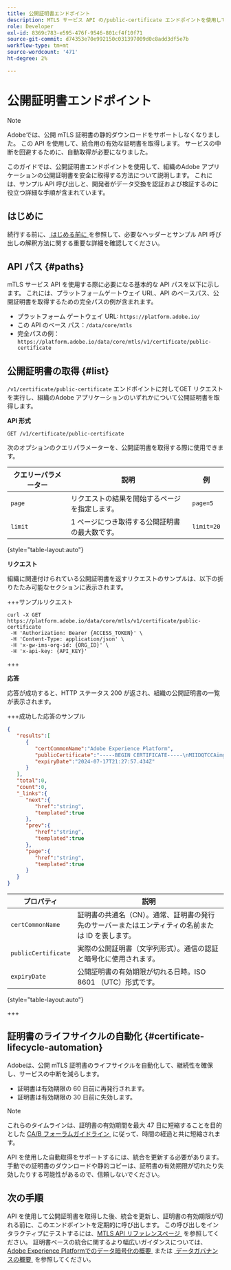 ```yaml
---
title: 公開証明書エンドポイント
description: MTLS サービス API の/public-certificate エンドポイントを使用して公開証明書を取得する方法を説明します。
role: Developer
exl-id: 8369c783-e595-476f-9546-801cf4f10f71
source-git-commit: d74353e70e992150c031397009d0c8add3df5e7b
workflow-type: tm+mt
source-wordcount: '471'
ht-degree: 2%

---
```


# 公開証明書エンドポイント

>[!NOTE]
>
>Adobeでは、公開 mTLS 証明書の静的ダウンロードをサポートしなくなりました。 この API を使用して、統合用の有効な証明書を取得します。 サービスの中断を回避するために、自動取得が必要になりました。

このガイドでは、公開証明書エンドポイントを使用して、組織のAdobe アプリケーションの公開証明書を安全に取得する方法について説明します。 これには、サンプル API 呼び出しと、開発者がデータ交換を認証および検証するのに役立つ詳細な手順が含まれています。

## はじめに

続行する前に、[&#x200B; はじめる前に &#x200B;](./getting-started.md) を参照して、必要なヘッダーとサンプル API 呼び出しの解釈方法に関する重要な詳細を確認してください。

## API パス {#paths}

mTLS サービス API を使用する際に必要になる基本的な API パスを以下に示します。 これには、プラットフォームゲートウェイ URL、API のベースパス、公開証明書を取得するための完全パスの例が含まれます。

- プラットフォーム ゲートウェイ URL: `https://platform.adobe.io/`
- この API のベース パス：`/data/core/mtls`
- 完全パスの例：`https://platform.adobe.io/data/core/mtls/v1/certificate/public-certificate`

## 公開証明書の取得 {#list}

`/v1/certificate/public-certificate` エンドポイントに対してGET リクエストを実行し、組織のAdobe アプリケーションのいずれかについて公開証明書を取得します。

**API 形式**

```http
GET /v1/certificate/public-certificate
```

次のオプションのクエリパラメーターを、公開証明書を取得する際に使用できます。

| クエリーパラメーター | 説明 | 例 |
| --------------- | ----------- | ------- |
| `page` | リクエストの結果を開始するページを指定します。 | `page=5` |
| `limit` | 1 ページにつき取得する公開証明書の最大数です。 | `limit=20` |

{style="table-layout:auto"}

**リクエスト**

組織に関連付けられている公開証明書を返すリクエストのサンプルは、以下の折りたたみ可能なセクションに表示されます。

+++サンプルリクエスト

```shell
curl -X GET https://platform.adobe.io/data/core/mtls/v1/certificate/public-certificate
 -H 'Authorization: Bearer {ACCESS_TOKEN}' \
 -H 'Content-Type: application/json' \
 -H 'x-gw-ims-org-id: {ORG_ID}' \
 -H 'x-api-key: {API_KEY}' 
```

+++

**応答**

応答が成功すると、HTTP ステータス 200 が返され、組織の公開証明書の一覧が表示されます。

+++成功した応答のサンプル

```json
{
   "results":[
      {
         "certCommonName":"Adobe Experience Platform",
         "publicCertificate":"-----BEGIN CERTIFICATE-----\nMIIDQTCCAimgAwIBAgITBmyfACAfma......KJY5u89CjAwj\n-----END CERTIFICATE-----",
         "expiryDate":"2024-07-17T21:27:57.434Z"
      }
   ],
   "total":0,
   "count":0,
   "_links":{
      "next":{
         "href":"string",
         "templated":true
      },
      "prev":{
         "href":"string",
         "templated":true
      },
      "page":{
         "href":"string",
         "templated":true
      }
   }
}
```

| プロパティ | 説明 |
| --- | --- |
| `certCommonName` | 証明書の共通名（CN）。通常、証明書の発行先のサーバーまたはエンティティの名前または ID を表します。 |
| `publicCertificate` | 実際の公開証明書（文字列形式）。通信の認証と暗号化に使用されます。 |
| `expiryDate` | 公開証明書の有効期限が切れる日時。ISO 8601 （UTC）形式です。 |

{style="table-layout:auto"}

+++

## 証明書のライフサイクルの自動化 {#certificate-lifecycle-automation}

Adobeは、公開 mTLS 証明書のライフサイクルを自動化して、継続性を確保し、サービスの中断を減らします。

- 証明書は有効期限の 60 日前に再発行されます。
- 証明書は有効期限の 30 日前に失効します。

>[!NOTE]
>
>これらのタイムラインは、証明書の有効期間を最大 47 日に短縮することを目的とした [CA/B フォーラムガイドライン &#x200B;](https://www.digicert.com/blog/tls-certificate-lifetimes-will-officially-reduce-to-47-days) に従って、時間の経過と共に短縮されます。

API を使用した自動取得をサポートするには、統合を更新する必要があります。 手動での証明書のダウンロードや静的コピーは、証明書の有効期限が切れたり失効したりする可能性があるので、信頼しないでください。

## 次の手順

API を使用して公開証明書を取得した後、統合を更新し、証明書の有効期限が切れる前に、このエンドポイントを定期的に呼び出します。 この呼び出しをインタラクティブにテストするには、[MTLS API リファレンスページ &#x200B;](https://developer.adobe.com/experience-platform-apis/references/mtls-service/) を参照してください。 証明書ベースの統合に関するより幅広いガイダンスについては、[Adobe Experience Platformでのデータ暗号化の概要 &#x200B;](../../landing/governance-privacy-security/encryption.md) または [&#x200B; データガバナンスの概要 &#x200B;](../home.md) を参照してください。
